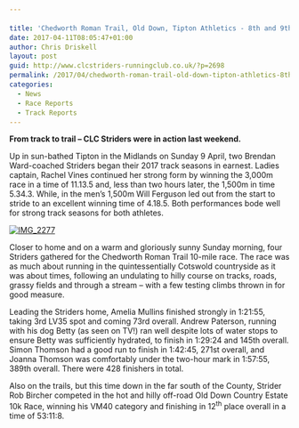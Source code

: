 ```yaml
---

title: 'Chedworth Roman Trail, Old Down, Tipton Athletics - 8th and 9th of April 2017'
date: 2017-04-11T08:05:47+01:00
author: Chris Driskell
layout: post
guid: http://www.clcstriders-runningclub.co.uk/?p=2698
permalink: /2017/04/chedworth-roman-trail-old-down-tipton-athletics-8th-and-9th-of-april-2017/
categories:
  - News
  - Race Reports
  - Track Reports
---
```

**From track to trail – CLC Striders were in action last weekend.**

Up in sun-bathed Tipton in the Midlands on Sunday 9 April, two Brendan Ward-coached Striders began their 2017 track seasons in earnest. Ladies captain, Rachel Vines continued her strong form by winning the 3,000m race in a time of 11.13.5 and, less than two hours later, the 1,500m in time 5.34.3. While, in the men’s 1,500m Will Ferguson led out from the start to stride to an excellent winning time of 4.18.5. Both performances bode well for strong track seasons for both athletes.

[<img class="alignnone size-medium wp-image-2699" src="/Images/2017/04/IMG_2277-e1491894310322-225x300.jpg" alt="IMG_2277" width="225" height="300" srcset="/Images/2017/04/IMG_2277-e1491894310322-225x300.jpg 225w, /Images/2017/04/IMG_2277-e1491894310322.jpg 480w" sizes="(max-width: 225px) 100vw, 225px" />](/Images/2017/04/IMG_2277-e1491894310322.jpg)

Closer to home and on a warm and gloriously sunny Sunday morning, four Striders gathered for the Chedworth Roman Trail 10-mile race. The race was as much about running in the quintessentially Cotswold countryside as it was about times, following an undulating to hilly course on tracks, roads, grassy fields and through a stream – with a few testing climbs thrown in for good measure.

Leading the Striders home, Amelia Mullins finished strongly in 1:21:55, taking 3rd LV35 spot and coming 73rd overall. Andrew Paterson, running with his dog Betty (as seen on TV!) ran well despite lots of water stops to ensure Betty was sufficiently hydrated, to finish in 1:29:24 and 145th overall. Simon Thomson had a good run to finish in 1:42:45, 271st overall, and Joanna Thomson was comfortably under the two-hour mark in 1:57:55, 389th overall. There were 428 finishers in total.

Also on the trails, but this time down in the far south of the County, Strider Rob Bircher competed in the hot and hilly off-road Old Down Country Estate 10k Race, winning his VM40 category and finishing in 12<sup>th</sup> place overall in a time of 53:11:8.